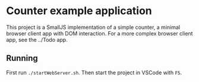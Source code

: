 # Counter example application

This project is a SmallJS implementation of a simple counter,
a minimal browser client app with DOM interaction.
For a more complex browser client app, see the ../Todo app.

## Running

First run `./startWebServer.sh`.
Then start the project in VSCode with `F5`.
